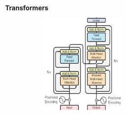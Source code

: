 ## Transformers

<p align="center">
  <img src="./transformers_picture.png" alt="image of transformers architecture" width="50%" height="300px">
</p>

